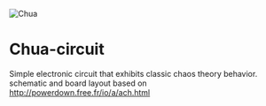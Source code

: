 ![Chua](https://cloud.githubusercontent.com/assets/8536299/8457958/9c818d66-2014-11e5-8cbd-95851d9ffed2.png)

Chua-circuit
============

Simple electronic circuit that exhibits classic chaos theory behavior.
schematic and board layout based on http://powerdown.free.fr/io/a/ach.html

